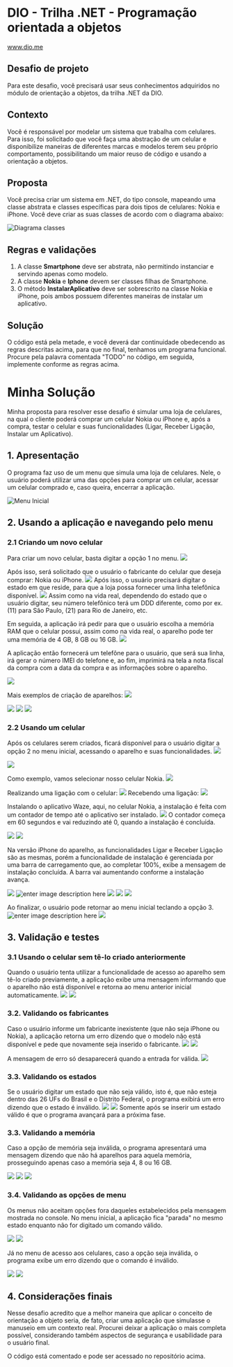 # DIO - Trilha .NET - Programação orientada a objetos
www.dio.me

## Desafio de projeto
Para este desafio, você precisará usar seus conhecimentos adquiridos no módulo de orientação a objetos, da trilha .NET da DIO.

## Contexto
Você é responsável por modelar um sistema que trabalha com celulares. Para isso, foi solicitado que você faça uma abstração de um celular e disponibilize maneiras de diferentes marcas e modelos terem seu próprio comportamento, possibilitando um maior reuso de código e usando a orientação a objetos.

## Proposta
Você precisa criar um sistema em .NET, do tipo console, mapeando uma classe abstrata e classes específicas para dois tipos de celulares: Nokia e iPhone. 
Você deve criar as suas classes de acordo com o diagrama abaixo:

![Diagrama classes](Imagens/diagrama.png)

## Regras e validações
1. A classe **Smartphone** deve ser abstrata, não permitindo instanciar e servindo apenas como modelo.
2. A classe **Nokia** e **Iphone** devem ser classes filhas de Smartphone.
3. O método **InstalarAplicativo** deve ser sobrescrito na classe Nokia e iPhone, pois ambos possuem diferentes maneiras de instalar um aplicativo.

## Solução
O código está pela metade, e você deverá dar continuidade obedecendo as regras descritas acima, para que no final, tenhamos um programa funcional. Procure pela palavra comentada "TODO" no código, em seguida, implemente conforme as regras acima.


# Minha Solução
Minha proposta para resolver esse desafio é simular uma loja de celulares, na qual o cliente poderá comprar um celular Nokia ou iPhone e, após a compra, testar o celular e suas funcionalidades (Ligar, Receber Ligação, Instalar um Aplicativo).

## 1. Apresentação
O programa faz uso de um menu que simula uma loja de celulares. Nele, o usuário poderá utilizar uma das opções para comprar um celular, acessar um celular comprado e, caso queira, encerrar a aplicação.

![Menu Inicial](https://imgur.com/HiPCuxq.png)

## 2. Usando a aplicação e navegando pelo menu
### 2.1 Criando um novo celular
Para criar um novo celular, basta digitar a opção 1 no menu.
![](https://imgur.com/D9tkmp7.png)

Após isso, será solicitado que o usuário o fabricante do celular que deseja comprar: Nokia ou iPhone.
![](https://imgur.com/L7ADZcC.png)
Após isso, o usuário precisará digitar o estado em que reside, para que a loja possa fornecer uma linha telefônica disponível.
![](https://imgur.com/ojha5Rl.png)
Assim como na vida real, dependendo do estado que o usuário digitar, seu número telefônico terá um DDD diferente, como por ex. (11) para São Paulo, (21) para Rio de Janeiro, etc.

Em seguida, a aplicação irá pedir para que o usuário escolha a memória RAM que o celular possui, assim como na vida real, o aparelho pode ter uma memória de 4 GB, 8 GB ou 16 GB.
![](https://imgur.com/vBsfHUL.png)

A aplicação então fornecerá um telefône para o usuário, que será sua linha, irá gerar o número IMEI do telefone e, ao fim, imprimirá na tela a nota fiscal da compra com a data da compra e as informações sobre o aparelho.

![](https://imgur.com/UIjqFJi.png)

Mais exemplos de criação de aparelhos:
![](https://imgur.com/ZSYmYVA.png)

![](https://imgur.com/DqqXJIt.png)
![](https://imgur.com/gPmTUhl.png)
![](https://imgur.com/DhHcLqL.png)


### 2.2 Usando um celular
Após os celulares serem criados, ficará disponível para o usuário digitar a opção 2 no menu inicial, acessando o aparelho e suas funcionalidades.
![](https://imgur.com/NkSU20B.png)

![](https://imgur.com/E2yVvxS.png)

Como exemplo, vamos selecionar nosso celular Nokia.
![](https://imgur.com/hCrnPHC.png)

Realizando uma ligação com o celular:
![](https://imgur.com/KbmaOGh.png)
Recebendo uma ligação:
![](https://imgur.com/0odQcJ4.png)

Instalando o aplicativo Waze, aqui, no celular Nokia, a instalação é feita com um contador de tempo até o aplicativo ser instalado.
![](https://imgur.com/3i0tpl6.png)
O contador começa em 60 segundos e vai reduzindo até 0, quando a instalação é concluída.

![](https://imgur.com/IqaeK5a.png)
![](https://imgur.com/B3WpJwm.png)

Na versão iPhone do aparelho, as funcionalidades Ligar e Receber Ligação são as mesmas, porém a funcionalidade de instalação é gerenciada por uma barra de carregamento que, ao completar 100%, exibe a mensagem de instalação concluída. A barra vai aumentando conforme a instalação avança.

![](https://imgur.com/Sdnh9Pm.png)
![enter image description here](https://imgur.com/iVtMaEt.png)
![](https://imgur.com/xlANdad.png)
![](https://imgur.com/naUx2cm.png)
![](https://imgur.com/fDGEsht.png)

Ao finalizar, o usuário pode retornar ao menu inicial teclando a opção 3.
![enter image description here](https://imgur.com/Zq4Ln6j.png)
![](https://imgur.com/BnUqDJ7.png)


## 3. Validação e testes
### 3.1 Usando o celular sem tê-lo criado anteriormente
Quando o usuário tenta utilizar a funcionalidade de acesso ao aparelho sem tê-lo criado previamente, a aplicação exibe uma mensagem informando que o aparelho não está disponível e retorna ao menu anterior inicial automaticamente.
![](https://imgur.com/0uQ35Au.png)
![](https://imgur.com/xjMnA7X.png)

### 3.2. Validando os fabricantes
Caso o usuário informe um fabricante inexistente (que não seja iPhone ou Nokia), a aplicação retorna um erro dizendo que o modelo não está disponível e pede que novamente seja inserido o fabricante.
![](https://imgur.com/NxWWZcC.png)
![](https://imgur.com/wmPz0zy.png)

A mensagem de erro só desaparecerá quando a entrada for válida.
![](https://imgur.com/HqZ2g6m.png)

### 3.3. Validando os estados
Se o usuário digitar um estado que não seja válido, isto é, que não esteja dentro das 26 UFs do Brasil e o Distrito Federal, o programa exibirá um erro dizendo que o estado é inválido.
![](https://imgur.com/6HQ3eGQ.png)
![](https://imgur.com/zL5kor2.png)
Somente após se inserir um estado válido é que o programa avançará para a próxima fase.
### 3.3. Validando a memória
Caso a opção de memória seja inválida, o programa apresentará uma mensagem dizendo que não há aparelhos para aquela memória, prosseguindo apenas caso a memória seja 4, 8 ou 16 GB.

![](https://imgur.com/d6YkqH3.png)
![](https://imgur.com/TSnCBon.png)
![](https://imgur.com/2YnQipZ.png)

### 3.4. Validando as opções de menu
Os menus não aceitam opções fora daqueles estabelecidos pela mensagem mostrada no console. No menu inicial, a aplicação fica "parada" no mesmo estado enquanto não for digitado um comando válido.

![](https://imgur.com/tXMW3FA.png)
![](https://imgur.com/fVZgWZo.png)

Já no menu de acesso aos celulares, caso a opção seja inválida, o programa exibe um erro dizendo que o comando é inválido.

![](https://imgur.com/kGTApuP.png)
![](https://imgur.com/c0HoGUt.png)

## 4. Considerações finais
Nesse desafio acredito que a melhor maneira que aplicar o conceito de orientação a objeto seria, de fato, criar uma aplicação que simulasse o manuseio em um contexto real. Procurei deixar a aplicação o mais completa possível, considerando também aspectos de segurança e usabilidade para o usuário final. 

O código está comentado e pode ser acessado no repositório acima.
